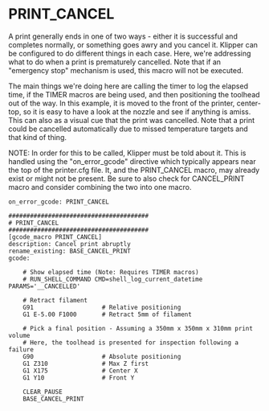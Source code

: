 # PRINT_CANCEL
A print generally ends in one of two ways - either it is successful and completes normally, or something goes awry and you cancel it. Klipper can be configured to do different things in each case.
Here, we're addressing what to do when a print is prematurely cancelled. Note that if an "emergency stop" mechanism is used, this macro will not be executed.

The main things we're doing here are calling the timer to log the elapsed time, if the TIMER macros are being used, and then positioning the toolhead out of the way. In this example, it is moved
to the front of the printer, center-top, so it is easy to have a look at the nozzle and see if anything is amiss. This can also as a visual cue that the print was cancelled. 
Note that a print could be cancelled automatically due to missed temperature targets and that kind of thing.

NOTE: In order for this to be called, Klipper must be told about it. This is handled using the "on_error_gcode" directive which typically appears near the top of the printer.cfg file. 
It, and the PRINT_CANCEL macro, may already exist or might not be present. Be sure to also check for CANCEL_PRINT macro and consider combining the two into one macro.
```
on_error_gcode: PRINT_CANCEL
```

```
#######################################
# PRINT_CANCEL
#######################################
[gcode_macro PRINT_CANCEL]
description: Cancel print abruptly
rename_existing: BASE_CANCEL_PRINT
gcode:

    # Show elapsed time (Note: Requires TIMER macros)
    # RUN_SHELL_COMMAND CMD=shell_log_current_datetime PARAMS='__CANCELLED'
   
    # Retract filament
    G91                   # Relative positioning
    G1 E-5.00 F1000       # Retract 5mm of filament

    # Pick a final position - Assuming a 350mm x 350mm x 310mm print volume
    # Here, the toolhead is presented for inspection following a failure
    G90                   # Absolute positioning
    G1 Z310               # Max Z first
    G1 X175               # Center X
    G1 Y10                # Front Y
    
    CLEAR_PAUSE
    BASE_CANCEL_PRINT
```
